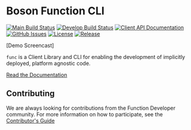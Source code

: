 # Boson Function CLI

[![Main Build Status](https://github.com/boson-project/func/workflows/Main/badge.svg?branch=main)](https://github.com/boson-project/func/actions?query=workflow%3AMain+branch%3Amain)
[![Develop Build Status](https://github.com/boson-project/func/workflows/Develop/badge.svg?branch=develop&label=develop)](https://github.com/boson-project/func/actions?query=workflow%3ADevelop+branch%3Adevelop)
[![Client API Documentation](https://godoc.org/github.com/boson-project/func?status.svg)](http://godoc.org/github.com/boson-project/func)
[![GitHub Issues](https://img.shields.io/github/issues/boson-project/func.svg)](https://github.com/boson-project/func/issues)
[![License](https://img.shields.io/github/license/boson-project/func)](https://github.com/boson-project/func/blob/main/LICENSE)
[![Release](https://img.shields.io/github/release/boson-project/func.svg?label=Release)](https://github.com/boson-project/func/releases)

[Demo Screencast]

`func` is a Client Library and CLI for enabling the development of implicitly deployed, platform agnostic code.

[Read the Documentation](docs/README.md)

## Contributing

We are always looking for contributions from the Function Developer community.  For more information on how to participate, see the [Contributor's Guide](docs/contributors_guide.md)

